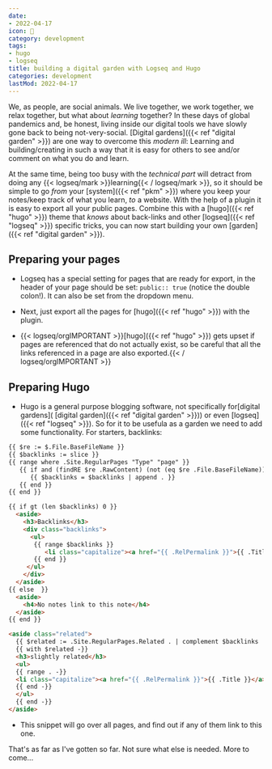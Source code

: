 ```yaml
---
date:
- 2022-04-17
icon: 📝
category: development
tags:
- hugo
- logseq
title: building a digital garden with Logseq and Hugo
categories: development
lastMod: 2022-04-17
---
```

We, as people, are social animals. We live together, we work together, we relax together, but what about *learning* together? In these days of global pandemics and, be honest, living inside our digital tools we have slowly gone back to being not-very-social. [Digital gardens]({{< ref "digital garden" >}}) are one way to overcome this *modern ill*: Learning and building/creating in such a way that it is easy for others to see and/or comment on what you do and learn.

At the same time, being too busy with the *technical part* will detract from doing any {{< logseq/mark >}}learning{{< / logseq/mark >}}, so it should be simple to go *from* your [system]({{< ref "pkm" >}}) where you keep your notes/keep track of what you learn, *to* a website. With the help of a plugin it is easy to export all your public pages. Combine this with a [hugo]({{< ref "hugo" >}}) theme that *knows* about back-links and other [logseq]({{< ref "logseq" >}}) specific tricks, you can now start building your own [garden]({{< ref "digital garden" >}}).

## Preparing your pages

  + Logseq has a special setting for pages that are ready for export, in the header of your page should be set: `public:: true` (notice the double colon!). It can also be set from the dropdown menu.

  + Next, just export all the pages for [hugo]({{< ref "hugo" >}}) with the plugin.


  + {{< logseq/orgIMPORTANT >}}[hugo]({{< ref "hugo" >}}) gets upset if pages are referenced that do not actually exist, so be careful that all the links referenced in a page are also exported.{{< / logseq/orgIMPORTANT >}}

## Preparing Hugo

  + Hugo is a general purpose blogging software, not specifically for[digital gardens]( [digital garden]({{< ref "digital garden" >}})) or even [logseq]({{< ref "logseq" >}}). So for it to be usefula as a garden we need to add some functionality. For starters, backlinks:

```html
{{ $re := $.File.BaseFileName }}
{{ $backlinks := slice }}
{{ range where .Site.RegularPages "Type" "page" }}
   {{ if and (findRE $re .RawContent) (not (eq $re .File.BaseFileName)) }}
      {{ $backlinks = $backlinks | append . }}
   {{ end }}
{{ end }}

{{ if gt (len $backlinks) 0 }}
  <aside>
    <h3>Backlinks</h3>
    <div class="backlinks">
      <ul>
       {{ range $backlinks }}
          <li class="capitalize"><a href="{{ .RelPermalink }}">{{ .Title }}</a></li>
       {{ end }}
     </ul>
    </div>
  </aside>
{{ else  }}
  <aside>
    <h4>No notes link to this note</h4>
  </aside>
{{ end }}

<aside class="related">
  {{ $related := .Site.RegularPages.Related . | complement $backlinks | first 3 -}}
  {{ with $related -}}
  <h3>slightly related</h3>
  <ul>
  {{ range . -}}
  <li class="capitalize"><a href="{{ .RelPermalink }}">{{ .Title }}</a></li>
  {{ end -}}
  </ul>
  {{ end -}}
</aside>
```

  + This snippet will go over all pages, and find out if any of them link to this one.

That's as far as I've gotten so far. Not sure what else is needed. More to come...
